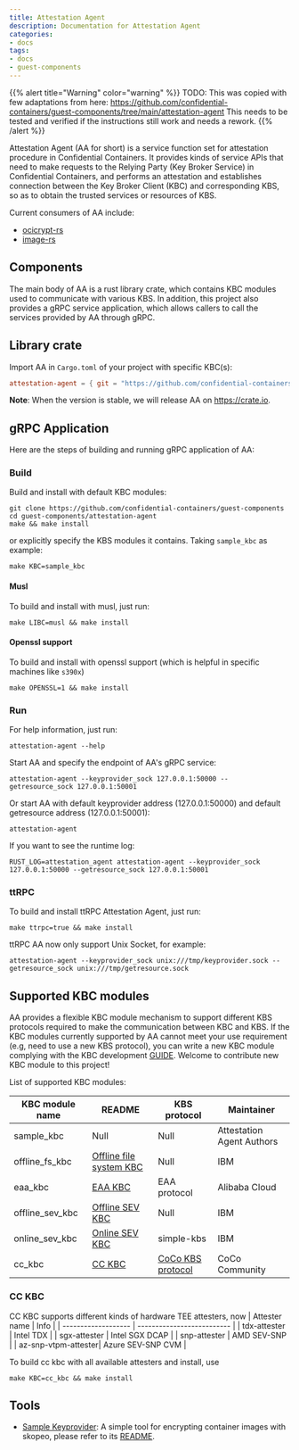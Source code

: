 ```yaml
---
title: Attestation Agent
description: Documentation for Attestation Agent
categories:
- docs
tags:
- docs
- guest-components
---
```


{{% alert title="Warning" color="warning" %}}
TODO: This was copied with few adaptations from here: <https://github.com/confidential-containers/guest-components/tree/main/attestation-agent>
This needs to be tested and verified if the instructions still work and needs a rework.
{{% /alert %}}

Attestation Agent (AA for short) is a service function set for attestation procedure
in Confidential Containers. It provides kinds of service APIs that need to make
requests to the Relying Party (Key Broker Service) in Confidential Containers,
and performs an attestation and establishes connection between the Key Broker Client (KBC)
and corresponding KBS, so as to obtain the trusted services or resources of KBS.

Current consumers of AA include:

- [ocicrypt-rs](../ocicrypt-rs)
- [image-rs](../image-rs)

## Components

The main body of AA is a rust library crate, which contains KBC modules used to communicate
with various KBS. In addition, this project also provides a gRPC service application,
which allows callers to call the services provided by AA through gRPC.

## Library crate

Import AA in `Cargo.toml` of your project with specific KBC(s):

```toml
attestation-agent = { git = "https://github.com/confidential-containers/guest-components", features = ["sample_kbc"] }
```

**Note**: When the version is stable, we will release AA on <https://crate.io>.

## gRPC Application

Here are the steps of building and running gRPC application of AA:

### Build

Build and install with default KBC modules:

```shell
git clone https://github.com/confidential-containers/guest-components
cd guest-components/attestation-agent
make && make install
```

or explicitly specify the KBS modules it contains. Taking `sample_kbc` as example:

```shell
make KBC=sample_kbc
```

#### Musl

To build and install with musl, just run:

```shell
make LIBC=musl && make install
```

#### Openssl support

To build and install with openssl support (which is helpful in specific machines like `s390x`)

```
make OPENSSL=1 && make install
```

### Run

For help information, just run:

```shell
attestation-agent --help
```

Start AA and specify the endpoint of AA's gRPC service:

```shell
attestation-agent --keyprovider_sock 127.0.0.1:50000 --getresource_sock 127.0.0.1:50001
```

Or start AA with default keyprovider address (127.0.0.1:50000) and default getresource address (127.0.0.1:50001):

```
attestation-agent
```

If you want to see the runtime log:

```
RUST_LOG=attestation_agent attestation-agent --keyprovider_sock 127.0.0.1:50000 --getresource_sock 127.0.0.1:50001
```

### ttRPC

To build and install ttRPC Attestation Agent, just run:

```shell
make ttrpc=true && make install
```

ttRPC AA now only support Unix Socket, for example:

```shell
attestation-agent --keyprovider_sock unix:///tmp/keyprovider.sock --getresource_sock unix:///tmp/getresource.sock
```

## Supported KBC modules

AA provides a flexible KBC module mechanism to support different KBS protocols required to make the communication between KBC and KBS. If the KBC modules currently supported by AA cannot meet your use requirement (e.g, need to use a new KBS protocol), you can write a new KBC module complying with the KBC development [GUIDE](docs/kbc_module_development_guide.md). Welcome to contribute new KBC module to this project!

List of supported KBC modules:

| KBC module name | README                                                      | KBS protocol                                                                                                   | Maintainer                |
|-----------------|-------------------------------------------------------------|----------------------------------------------------------------------------------------------------------------|---------------------------|
| sample_kbc      | Null                                                        | Null                                                                                                           | Attestation Agent Authors |
| offline_fs_kbc  | [Offline file system KBC](kbc/src/offline_fs_kbc/README.md) | Null                                                                                                           | IBM                       |
| eaa_kbc         | [EAA KBC](kbc/src/eaa_kbc/README.md)                        | EAA protocol                                                                                                   | Alibaba Cloud             |
| offline_sev_kbc | [Offline SEV KBC](kbc/src/offline_sev_kbc/README.md)        | Null                                                                                                           | IBM                       |
| online_sev_kbc  | [Online SEV KBC](kbc/src/online_sev_kbc/README.md)          | simple-kbs                                                                                                     | IBM                       |
| cc_kbc          | [CC KBC](kbc/src/cc_kbc/README.md)                          | [CoCo KBS protocol](https://github.com/confidential-containers/kbs/blob/main/docs/kbs_attestation_protocol.md) | CoCo Community            |

### CC KBC

CC KBC supports different kinds of hardware TEE attesters, now
| Attester name       |           Info              |
| ------------------- | --------------------------  |
| tdx-attester        | Intel TDX                   |
| sgx-attester        | Intel SGX DCAP              |
| snp-attester        | AMD SEV-SNP                 |
| az-snp-vtpm-attester| Azure SEV-SNP CVM           |

To build cc kbc with all available attesters and install, use

```shell
make KBC=cc_kbc && make install
```

## Tools

- [Sample Keyprovider](./coco_keyprovider): A simple tool for encrypting container images with skopeo, please refer to its [README](./coco_keyprovider/README.md).
